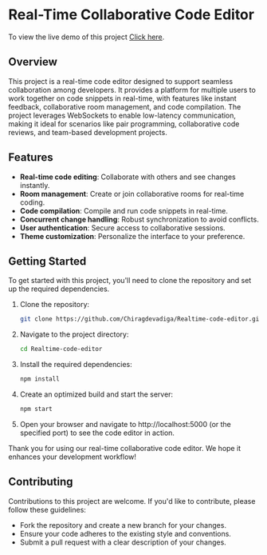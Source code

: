 # Real-Time Collaborative Code Editor
To view the live demo of this project [Click here](https://code4nitte.vercel.app).
## Overview
This project is a real-time code editor designed to support seamless collaboration among developers. It provides a platform for multiple users to work together on code snippets in real-time, with features like instant feedback, collaborative room management, and code compilation. The project leverages WebSockets to enable low-latency communication, making it ideal for scenarios like pair programming, collaborative code reviews, and team-based development projects.

## Features
- **Real-time code editing**: Collaborate with others and see changes instantly.
- **Room management**: Create or join collaborative rooms for real-time coding.
- **Code compilation**: Compile and run code snippets in real-time.
- **Concurrent change handling**: Robust synchronization to avoid conflicts.
- **User authentication**: Secure access to collaborative sessions.
- **Theme customization**: Personalize the interface to your preference.

## Getting Started
To get started with this project, you'll need to clone the repository and set up the required dependencies.

1. Clone the repository:
   ```bash
   git clone https://github.com/Chiragdevadiga/Realtime-code-editor.git

2. Navigate to the project directory:
   ```bash
   cd Realtime-code-editor
   
3. Install the required dependencies:
   ```bash
   npm install
   
4. Create an optimized build and start the server:
   ```bash
   npm start

5. Open your browser and navigate to http://localhost:5000 (or the specified port) to see the code editor in action.



Thank you for using our real-time collaborative code editor. We hope it enhances your development workflow!

## Contributing
Contributions to this project are welcome. If you'd like to contribute, please follow these guidelines:

- Fork the repository and create a new branch for your changes.
- Ensure your code adheres to the existing style and conventions.
- Submit a pull request with a clear description of your changes.
